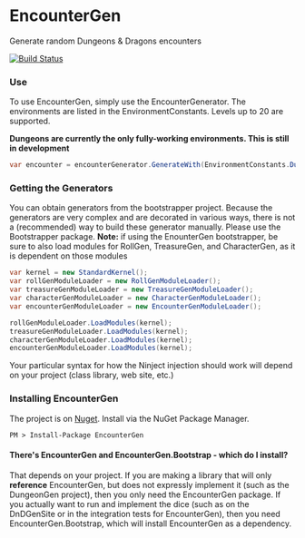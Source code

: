 EncounterGen
============

Generate random Dungeons & Dragons encounters

[![Build Status](https://travis-ci.org/DnDGen/EncounterGen.svg?branch=master)](https://travis-ci.org/DnDGen/EncounterGen)

### Use

To use EncounterGen, simply use the EncounterGenerator.  The environments are listed in the EnvironmentConstants.  Levels up to 20 are supported.

**Dungeons are currently the only fully-working environments.  This is still in development**

```C#
var encounter = encounterGenerator.GenerateWith(EnvironmentConstants.Dungeon, 15);
```

### Getting the Generators

You can obtain generators from the bootstrapper project.  Because the generators are very complex and are decorated in various ways, there is not a (recommended) way to build these generator manually.  Please use the Bootstrapper package.  **Note:** if using the EnounterGen bootstrapper, be sure to also load modules for RollGen, TreasureGen, and CharacterGen, as it is dependent on those modules

```C#
var kernel = new StandardKernel();
var rollGenModuleLoader = new RollGenModuleLoader();
var treasureGenModuleLoader = new TreasureGenModuleLoader();
var characterGenModuleLoader = new CharacterGenModuleLoader();
var encounterGenModuleLoader = new EncounterGenModuleLoader();

rollGenModuleLoader.LoadModules(kernel);
treasureGenModuleLoader.LoadModules(kernel);
characterGenModuleLoader.LoadModules(kernel);
encounterGenModuleLoader.LoadModules(kernel);
```

Your particular syntax for how the Ninject injection should work will depend on your project (class library, web site, etc.)

### Installing EncounterGen

The project is on [Nuget](https://www.nuget.org/packages/EncounterGen). Install via the NuGet Package Manager.

    PM > Install-Package EncounterGen

#### There's EncounterGen and EncounterGen.Bootstrap - which do I install?

That depends on your project.  If you are making a library that will only **reference** EncounterGen, but does not expressly implement it (such as the DungeonGen project), then you only need the EncounterGen package.  If you actually want to run and implement the dice (such as on the DnDGenSite or in the integration tests for EncounterGen), then you need EncounterGen.Bootstrap, which will install EncounterGen as a dependency.

